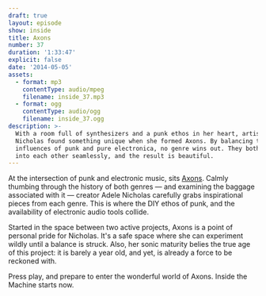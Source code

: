 ```yaml
---
draft: true
layout: episode
show: inside
title: Axons
number: 37
duration: '1:33:47'
explicit: false
date: '2014-05-05'
assets:
  - format: mp3
    contentType: audio/mpeg
    filename: inside_37.mp3
  - format: ogg
    contentType: audio/ogg
    filename: inside_37.ogg
description: >-
  With a room full of synthesizers and a punk ethos in her heart, artist Adele
  Nicholas found something unique when she formed Axons. By balancing the
  influences of punk and pure electronica, no genre wins out. They both blend
  into each other seamlessly, and the result is beautiful.
---
```

At the intersection of punk and electronic music, sits [Axons](http://axonsband.com). Calmly thumbing through the history of both genres &mdash; and examining the baggage associated with it &mdash; creator Adele Nicholas carefully grabs inspirational pieces from each genre. This is where the DIY ethos of punk, and the availability of electronic audio tools collide.

Started in the space between two active projects, Axons is a point of personal pride for Nicholas. It's a safe space where she can experiment wildly until a balance is struck. Also, her sonic maturity belies the true age of this project: it is barely a year old, and yet, is already a force to be reckoned with.

Press play, and prepare to enter the wonderful world of Axons. Inside the Machine starts now.